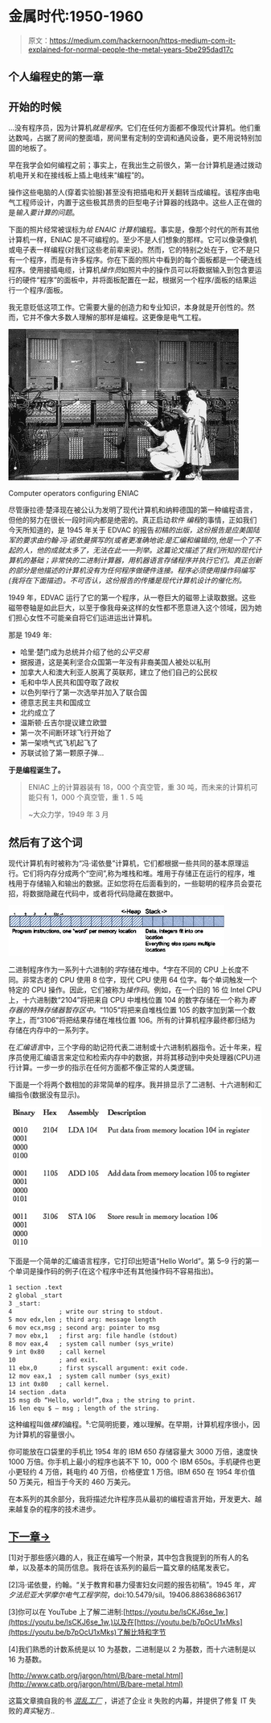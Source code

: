 # 金属时代:1950-1960

> 原文：<https://medium.com/hackernoon/https-medium-com-it-explained-for-normal-people-the-metal-years-5be295dad17c>

## 个人编程史的第一章

## 开始的时候

…没有程序员，因为计算机*就是程序*。它们在任何方面都不像现代计算机。他们重达数吨，占据了房间的整面墙，房间里有定制的空调和通风设备，更不用说特别加固的地板了。

早在我学会如何编程之前；事实上，在我出生之前很久，第一台计算机是通过拨动机电开关和在接线板上插上电线来“编程”的。

操作这些电脑的人(穿着实验服)甚至没有把插电和开关翻转当成编程。该程序由电气工程师设计，内置于这些极其昂贵的巨型电子计算器的线路中。这些人正在做的是*输入要计算的问题*。

下面的照片经常被误标为*给 ENAIC 计算机*编程。事实是，像那个时代的所有其他计算机一样，ENIAC 是不可编程的。至少不是人们想象的那样。它可以像录像机或电子表一样编程(对我们这些老前辈来说)。然而，它的特别之处在于，它不是只有一个程序，而是有许多程序。你在下面的照片中看到的每个面板都是一个硬连线程序。使用接插电缆，计算机*操作员*如照片中的操作员可以将数据输入到包含要运行的硬件“程序”的面板中，并将面板配置在一起，根据另一个程序/面板的结果运行一个程序/面板。

我无意贬低这项工作。它需要大量的创造力和专业知识，本身就是开创性的。然而，它并不像大多数人理解的那样是编程。这更像是电气工程。

![](img/feb0975b22179f1b0e15d08d9fbe0c6f.png)

Computer operators configuring ENIAC

尽管康拉德·楚泽现在被公认为发明了现代计算机和纳粹德国的第一种编程语言，但他的努力在很长一段时间内都是绝密的。真正启动*软件* *编程*的事情，正如我们今天所知道的，是 1945 年关于 EDVAC 的报告*初稿的出版，这份报告是应美国陆军的要求由约翰·冯·诺依曼撰写的(或者更准确地说:是汇编和编辑的),他是一个了不起的人，他的成就太多了，无法在此一一列举。这篇论文描述了我们所知的现代计算机的基础；非常快的二进制计算器，用机器语言存储程序并执行它们。真正创新的部分是他描述的计算机没有为任何程序做硬件连接。程序必须使用操作码编写(我将在下面描述)。不可否认，这份报告的传播是现代计算机设计的催化剂。*

1949 年，EDVAC 运行了它的第一个程序，从一卷巨大的磁带上读取数据。这些磁带卷轴是如此巨大，以至于像我母亲这样的女性都不愿意进入这个领域，因为她们担心女性不可能亲自将它们运进运出计算机。

那是 1949 年:

*   哈里·楚门成为总统并介绍了他的*公平交易*
*   据报道，这是美利坚合众国第一年没有非裔美国人被处以私刑
*   加拿大人和澳大利亚人脱离了英联邦，建立了他们自己的公民权
*   毛和中华人民共和国夺取了政权
*   以色列举行了第一次选举并加入了联合国
*   德意志民主共和国成立
*   北约成立了
*   温斯顿·丘吉尔提议建立欧盟
*   第一次不间断环球飞行开始了
*   第一架喷气式飞机起飞了
*   苏联试验了第一颗原子弹…

**于是编程诞生了。**

> ENIAC 上的计算器装有 18，000 个真空管，重 30 吨，而未来的计算机可能只有 1，000 个真空管，重 1 . 5 吨
> 
> ~大众力学，1949 年 3 月

## 然后有了这个词

现代计算机有时被称为“冯·诺依曼”计算机，它们都根据一些共同的基本原理运行。它们将内存分成两个“空间”,称为堆栈和堆。堆用于存储正在运行的程序，堆栈用于存储输入和输出的数据。正如您将在后面看到的，一些聪明的程序员会耍花招，将数据隐藏在代码中，或者将代码隐藏在数据中。

![](img/a71acaf53c05d5fa2489096e105939bc.png)

二进制程序作为一系列十六进制的*字*存储在堆中。⁴字在不同的 CPU 上长度不同。非常古老的 CPU 使用 8 位字，现代 CPU 使用 64 位字。每个单词触发一个特定的 CPU 操作。因此，它们被称为*操作码*。例如，在一个旧的 16 位 Intel CPU 上，十六进制数“2104”将把来自 CPU 中堆栈位置 104 的数字存储在一个称为*寄存器的特殊存储器暂存区中。*“1105”将把来自堆栈位置 105 的数字加到第一个数字上，而“3106”将把结果存储在堆栈位置 106。所有的计算机程序最终都归结为存储在内存中的一系列字。

在*汇编语言*中，三个字母的助记符代表二进制或十六进制机器指令。近十年来，程序员使用汇编语言来定位和检索内存中的数据，并将其移动到中央处理器(CPU)进行计算。一步一步的指示在任何方面都不像正常的人类逻辑。

下面是一个将两个数相加的非常简单的程序。我并排显示了二进制、十六进制和汇编指令(数据没有显示)。

![](img/6e34c1016481f20baf6b3b898a6566e7.png)

下面是一个简单的汇编语言程序，它打印出短语“Hello World”。第 5–9 行的第一个单词是操作码的例子(在这个程序中还有其他操作码不容易指出)。

```
1 section .text
2 global _start
3 _start:
4             ; write our string to stdout.
5 mov edx,len ; third arg: message length
6 mov ecx,msg ; second arg: pointer to msg
7 mov ebx,1   ; first arg: file handle (stdout)
8 mov eax,4   ; system call number (sys_write)
9 int 0x80    ; call kernel
10            ; and exit.
11 ebx,0      ; first syscall argument: exit code.
12 mov eax,1  ; system call number (sys_exit)
13 int 0x80   ; call kernel.
14 section .data
15 msg db “Hello, world!”,0xa ; the string to print.
16 len equ $ — msg ; length of the string.
```

这种编程叫做*裸机*编程。⁵:它简明扼要，难以理解。在早期，计算机程序很小，因为计算机的容量很小。

你可能放在口袋里的手机比 1954 年的 IBM 650 存储容量大 3000 万倍，速度快 1000 万倍。你手机上最小的程序也装不下 10，000 个 IBM 650s。手机硬件也更小更轻约 4 万倍，耗电约 40 万倍，价格便宜 1 万倍。IBM 650 在 1954 年价值 50 万美元，相当于今天的 460 万美元。

在本系列的其余部分，我将描述允许程序员从最初的编程语言开始，开发更大、越来越复杂的程序的技术进步。

## [下一章->](https://hackernoon.com/the-first-decade-of-programming-speaking-in-tongues-f395a228cf35)

[1]对于那些感兴趣的人，我正在编写一个附录，其中包含我提到的所有人的名单，以及基本的简历信息。我将在该系列的最后一篇文章的结尾发表它。

[2]冯·诺依曼，约翰。“关于教育和暴力侵害妇女问题的报告初稿”。1945 年，*宾夕法尼亚大学摩尔电气工程学院*，doi:10.5479/sil。19406.886386863617

[3]你可以在 YouTube 上了解二进制:[https://youtu.be/lsCKJ6se_1w,](https://youtu.be/lsCKJ6se_1w,)以及在[https://youtu.be/b7pOcU1xMks](https://youtu.be/b7pOcU1xMks)了解比特和字节

[4]我们熟悉的计数系统是以 10 为基数，二进制是以 2 为基数，而十六进制是以 16 为基数。

[http://www.catb.org/jargon/html/B/bare-metal.html](http://www.catb.org/jargon/html/B/bare-metal.html)

这篇文章摘自我的书 [*混乱工厂*](https://www.amazon.com/dp/B07XXM1B23) ，讲述了企业 it 失败的内幕，并提供了修复 IT 失败的*真实*秘方..